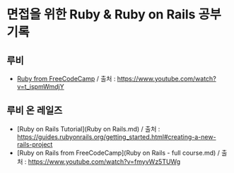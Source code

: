 # 면접을 위한 Ruby & Ruby on Rails 공부 기록

## 루비

- [Ruby from FreeCodeCamp](Ruby.md) / 출처 : https://www.youtube.com/watch?v=t_ispmWmdjY



## 루비 온 레일즈

- [Ruby on Rails Tutorial](Ruby on Rails.md) / 출처 : https://guides.rubyonrails.org/getting_started.html#creating-a-new-rails-project
- [Ruby on Rails from FreeCodeCamp](Ruby on Rails - full course.md) / 출처 : https://www.youtube.com/watch?v=fmyvWz5TUWg
